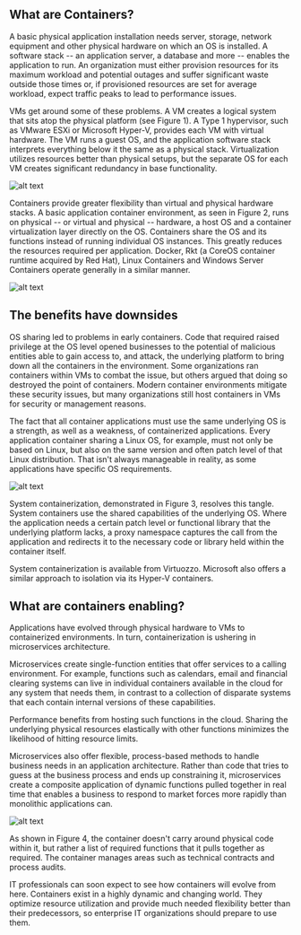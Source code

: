 ## What are Containers?

A basic physical application installation needs server, storage, network equipment and other physical hardware on which an OS is installed. A software stack -- an application server, a database and more -- enables the application to run. An organization must either provision resources for its maximum workload and potential outages and suffer significant waste outside those times or, if provisioned resources are set for average workload, expect traffic peaks to lead to performance issues.

VMs get around some of these problems. A VM creates a logical system that sits atop the physical platform (see Figure 1). A Type 1 hypervisor, such as VMware ESXi or Microsoft Hyper-V, provides each VM with virtual hardware. The VM runs a guest OS, and the application software stack interprets everything below it the same as a physical stack. Virtualization utilizes resources better than physical setups, but the separate OS for each VM creates significant redundancy in base functionality.

![alt text](https://github.com/collabnix/dockerlabs/blob/master/beginners/images/b000-container-type1.png)

Containers provide greater flexibility than virtual and physical hardware stacks. A basic application container environment, as seen in Figure 2, runs on physical -- or virtual and physical -- hardware, a host OS and a container virtualization layer directly on the OS. Containers share the OS and its functions instead of running individual OS instances. This greatly reduces the resources required per application. Docker, Rkt (a CoreOS container runtime acquired by Red Hat), Linux Containers and Windows Server Containers operate generally in a similar manner.

![alt text](https://github.com/collabnix/dockerlabs/blob/master/beginners/images/b000-containers1.png)
  
## The benefits have downsides

OS sharing led to problems in early containers. Code that required raised privilege at the OS level opened businesses to the potential of malicious entities able to gain access to, and attack, the underlying platform to bring down all the containers in the environment. Some organizations ran containers within VMs to combat the issue, but others argued that doing so destroyed the point of containers. Modern container environments mitigate these security issues, but many organizations still host containers in VMs for security or management reasons.

The fact that all container applications must use the same underlying OS is a strength, as well as a weakness, of containerized applications. Every application container sharing a Linux OS, for example, must not only be based on Linux, but also on the same version and often patch level of that Linux distribution. That isn't always manageable in reality, as some applications have specific OS requirements.

![alt text](https://github.com/collabnix/dockerlabs/blob/master/beginners/images/b00-containers-3.png)

System containerization, demonstrated in Figure 3, resolves this tangle. System containers use the shared capabilities of the underlying OS. Where the application needs a certain patch level or functional library that the underlying platform lacks, a proxy namespace captures the call from the application and redirects it to the necessary code or library held within the container itself.

System containerization is available from Virtuozzo. Microsoft also offers a similar approach to isolation via its Hyper-V containers.

## What are containers enabling?

Applications have evolved through physical hardware to VMs to containerized environments. In turn, containerization is ushering in microservices architecture.

Microservices create single-function entities that offer services to a calling environment. For example, functions such as calendars, email and financial clearing systems can live in individual containers available in the cloud for any system that needs them, in contrast to a collection of disparate systems that each contain internal versions of these capabilities.

Performance benefits from hosting such functions in the cloud. Sharing the underlying physical resources elastically with other functions minimizes the likelihood of hitting resource limits.

Microservices also offer flexible, process-based methods to handle business needs in an application architecture. Rather than code that tries to guess at the business process and ends up constraining it, microservices create a composite application of dynamic functions pulled together in real time that enables a business to respond to market forces more rapidly than monolithic applications can.


![alt text](https://github.com/collabnix/dockerlabs/blob/master/beginners/images/b00-containers-last.png)

As shown in Figure 4, the container doesn't carry around physical code within it, but rather a list of required functions that it pulls together as required. The container manages areas such as technical contracts and process audits.

IT professionals can soon expect to see how containers will evolve from here. Containers exist in a highly dynamic and changing world. They optimize resource utilization and provide much needed flexibility better than their predecessors, so enterprise IT organizations should prepare to use them.
